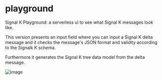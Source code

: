 # playground
Signal K Playground: a serverless ui to see what Signal K messages look like.

This version presents an input field where you can input a Signal K delta message 
and it checks the message's JSON format and validity according to the Signalk K schema.

Furthermore it generates the Signal K tree data model from the delta message.

![image](https://cloud.githubusercontent.com/assets/1049678/7012310/0992ce3c-dcb9-11e4-9746-4dfb16ec9d71.png)
